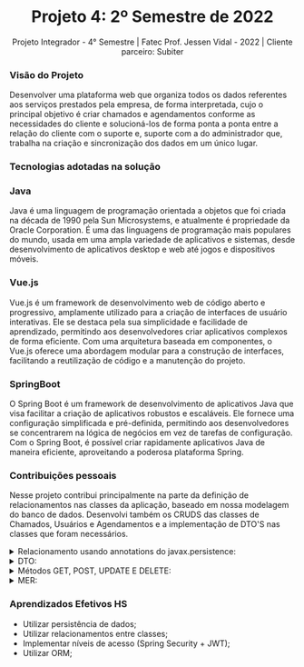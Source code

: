 <h1 align="center"> Projeto 4: 2º Semestre de 2022 </h1>

<div align="center"> Projeto Integrador - 4° Semestre | Fatec Prof. Jessen Vidal - 2022 | Cliente parceiro: Subiter </div>

### Visão do Projeto

Desenvolver uma plataforma web que organiza todos os dados referentes aos serviços prestados pela empresa, de forma interpretada, cujo o principal objetivo é criar chamados e agendamentos conforme as necessidades do cliente e solucioná-los de forma ponta a ponta entre a relação do cliente com o suporte e, suporte com a do administrador que, trabalha na criação e sincronização dos dados em um único lugar.

### Tecnologias adotadas na solução

### Java

Java é uma linguagem de programação orientada a objetos que foi criada na década de 1990 pela Sun Microsystems, e atualmente é propriedade da Oracle Corporation. É uma das linguagens de programação mais populares do mundo, usada em uma ampla variedade de aplicativos e sistemas, desde desenvolvimento de aplicativos desktop e web até jogos e dispositivos móveis.

### Vue.js

Vue.js é um framework de desenvolvimento web de código aberto e progressivo, amplamente utilizado para a criação de interfaces de usuário interativas. Ele se destaca pela sua simplicidade e facilidade de aprendizado, permitindo aos desenvolvedores criar aplicativos complexos de forma eficiente. Com uma arquitetura baseada em componentes, o Vue.js oferece uma abordagem modular para a construção de interfaces, facilitando a reutilização de código e a manutenção do projeto.

### SpringBoot

O Spring Boot é um framework de desenvolvimento de aplicativos Java que visa facilitar a criação de aplicativos robustos e escaláveis. Ele fornece uma configuração simplificada e pré-definida, permitindo aos desenvolvedores se concentrarem na lógica de negócios em vez de tarefas de configuração. Com o Spring Boot, é possível criar rapidamente aplicativos Java de maneira eficiente, aproveitando a poderosa plataforma Spring.

### Contribuições pessoais
Nesse projeto contribui principalmente na parte da definição de relacionamentos nas classes da aplicação, baseado em nossa modelagem do banco de dados. 
Desenvolvi também os CRUDS das classes de Chamados, Usuários e Agendamentos e a implementação de DTO'S nas classes que foram necessários.


<details>
<summary> Relacionamento usando annotations do javax.persistence: </summary>

![Untitled](https://media.discordapp.net/attachments/888964389368131629/1113104716151398532/image.png)
</details> 



<details>
<summary> DTO: </summary>
  
![Untitled](https://media.discordapp.net/attachments/888964389368131629/1113104206262456400/image.png?width=783&height=401)
</details> 


<details>
<summary> Métodos GET, POST, UPDATE E DELETE:</summary>
  
![Untitled](https://media.discordapp.net/attachments/888964389368131629/1113105760218533918/image.png?width=621&height=401)
</details>

<details>
<summary> MER:</summary>
  
![Untitled](https://media.discordapp.net/attachments/888964389368131629/1113101276616601630/WhatsApp_Image_2023-05-30_at_10.37.07.png?width=439&height=401)
</details>

### Aprendizados Efetivos HS
- Utilizar persistência de dados;
- Utilizar relacionamentos entre classes;
- Implementar níveis de acesso (Spring Security + JWT);
- Utilizar ORM;
